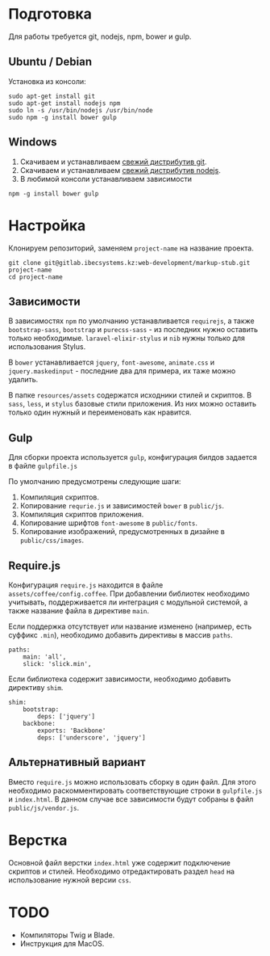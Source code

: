 # Подготовка

Для работы требуется git, nodejs, npm, bower и gulp.

## Ubuntu / Debian

Установка из консоли:
```
sudo apt-get install git
sudo apt-get install nodejs npm
sudo ln -s /usr/bin/nodejs /usr/bin/node
sudo npm -g install bower gulp
```

## Windows

1. Скачиваем и устанавливаем [свежий дистрибутив git](https://git-scm.com/download/win).
2. Скачиваем и устанавливаем [свежий дистрибутив nodejs](https://nodejs.org/en/download).
3. В любимой консоли устанавливаем зависимости

```
npm -g install bower gulp
```

# Настройка

Клонируем репозиторий, заменяем `project-name` на название проекта.

```
git clone git@gitlab.ibecsystems.kz:web-development/markup-stub.git project-name
cd project-name
```

## Зависимости

В зависимостях `npm` по умолчанию устанавливается `requirejs`, а также `bootstrap-sass`, 
`bootstrap` и `purecss-sass` - из последних нужно оставить только необходимые. `laravel-elixir-stylus` 
и `nib` нужны только для использования Stylus.

В `bower` устанавливается `jquery`, `font-awesome`, `animate.css` и `jquery.maskedinput` - последние два 
для примера, их таже можно удалить.

В папке `resources/assets` содержатся исходники стилей и скриптов. В `sass`, `less`, и `stylus` базовые 
стили приложения. Из них можно оставить только один нужный и переименовать как нравится.

## Gulp

Для сборки проекта используется `gulp`, конфигурация билдов задается в файле `gulpfile.js`

По умолчанию предусмотрены следующие шаги:

1. Компиляция скриптов.
2. Копирование `requrie.js` и зависимостей `bower` в `public/js`.
3. Компиляция скриптов приложения.
4. Копирование шрифтов `font-awesome` в `public/fonts`.
5. Копирование изображений, предусмотренных в дизайне в `public/css/images`.

## Require.js

Конфигурация `require.js` находится в файле `assets/coffee/config.coffee`. При добавлении библиотек необходимо 
учитывать, поддерживается ли интеграция с модульной системой, а также название файла в директиве `main`.

Если поддержка отсутствует или название изменено (например, есть суффикс `.min`), необходимо добавить директивы 
в массив `paths`.

```
paths:
    main: 'all',
    slick: 'slick.min',
```

Если библиотека содержит зависимости, необходимо добавить директиву `shim`.

```
shim:
    bootstrap:
        deps: ['jquery']
    backbone:
        exports: 'Backbone'
        deps: ['underscore', 'jquery']
```

## Альтернативный вариант

Вместо `require.js` можно использовать сборку в один файл. Для этого необходимо раскомментировать соответствующие строки
в `gulpfile.js` и `index.html`. В данном случае все зависимости будут собраны в файл `public/js/vendor.js`.

# Верстка

Основной файл верстки `index.html` уже содержит подключение скриптов и стилей. Необходимо отредактировать 
раздел `head` на использование нужной версии `css`.

# TODO

* Компиляторы Twig и Blade.
* Инструкция для MacOS.
